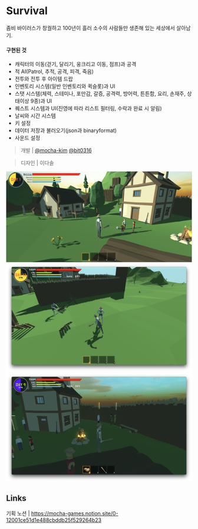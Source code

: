 # Survival
좀비 바이러스가 창궐하고 100년이 흘러 소수의 사람들만 생존해 있는 세상에서 살아남기.

#### 구현된 것
* 캐릭터의 이동(걷기, 달리기, 웅크리고 이동, 점프)과 공격
* 적 AI(Patrol, 추적, 공격, 피격, 죽음)
* 전투와 전투 후 아이템 드랍
* 인벤토리 시스템(일반 인벤토리와 퀵슬롯)과 UI
* 스탯 시스템(체력, 스테미나, 포만감, 갈증, 공격력, 방어력, 튼튼함, 요리, 손재주, 상태이상 9종)과 UI
* 퀘스트 시스템과 UI(진영에 따라 리스트 필터링, 수락과 완료 시 알림)
* 날씨와 시간 시스템
* 키 설정
* 데이터 저장과 불러오기(json과 binaryformat)
* 사운드 설정

> 개발   | [@mocha-kim](https://github.com/mocha-kim) [@bit0316](https://github.com/bit0316)

> 디자인 | 이다솔

![screenshot](https://github.com/mocha-kim/Survival/blob/main/%E1%84%89%E1%85%B3%E1%84%8F%E1%85%B3%E1%84%85%E1%85%B5%E1%86%AB%E1%84%89%E1%85%A3%E1%86%BA%202022-07-31%20%E1%84%8B%E1%85%A9%E1%84%92%E1%85%AE%203.42.00.png)
![screenshot](https://github.com/mocha-kim/Survival/blob/main/%E1%84%89%E1%85%B3%E1%84%8F%E1%85%B3%E1%84%85%E1%85%B5%E1%86%AB%E1%84%89%E1%85%A3%E1%86%BA%202022-07-31%20%E1%84%8B%E1%85%A9%E1%84%92%E1%85%AE%203.59.13.png)
![screenshot](https://github.com/mocha-kim/Survival/blob/main/%E1%84%89%E1%85%B3%E1%84%8F%E1%85%B3%E1%84%85%E1%85%B5%E1%86%AB%E1%84%89%E1%85%A3%E1%86%BA%202022-07-31%20%E1%84%8B%E1%85%A9%E1%84%92%E1%85%AE%204.13.03.png)

## Links

기획 노션 | https://mocha-games.notion.site/0-12001ce51d1e488cbddb25f529264b23
